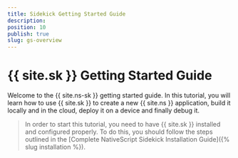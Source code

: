 ```yaml
---
title: Sidekick Getting Started Guide
description: 
position: 10
publish: true
slug: gs-overview
---
```


# {{ site.sk }} Getting Started Guide

Welcome to the {{ site.ns-sk }} getting started guide. In this tutorial, you will learn how to use {{ site.sk }} to create a new {{ site.ns }} application, build it locally and in the cloud, deploy it on a device and finally debug it.

> In order to start this tutorial, you need to have {{ site.sk }} installed and configured properly. To do this, you should follow the steps outlined in the [Complete NativeScript Sidekick Installation Guide]({% slug installation %}).

